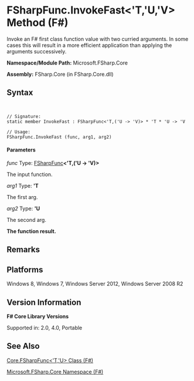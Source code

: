 # FSharpFunc.InvokeFast<'T,'U,'V> Method (F#)

Invoke an F# first class function value with two curried arguments. In some cases this will result in a more efficient application than applying the arguments successively.

**Namespace/Module Path:** Microsoft.FSharp.Core

**Assembly:** FSharp.Core (in FSharp.Core.dll)


## Syntax


```


// Signature:
static member InvokeFast : FSharpFunc<'T,('U -> 'V)> * 'T * 'U -> 'V

// Usage:
FSharpFunc.InvokeFast (func, arg1, arg2)

```



#### Parameters
*func*
Type: [FSharpFunc](http://msdn.microsoft.com/en-us/library/6fbc582c-a36a-4154-9bfe-296de5ecba53)**&lt;'T,('U -&gt; 'V)&gt;**


The input function.


*arg1*
Type: **'T**


The first arg.


*arg2*
Type: **'U**


The second arg.



**The function result.**
## Remarks

## Platforms
Windows 8, Windows 7, Windows Server 2012, Windows Server 2008 R2


## Version Information
**F# Core Library Versions**

Supported in: 2.0, 4.0, Portable




## See Also
[Core.FSharpFunc&#60;'T,'U&#62; Class &#40;F&#35;&#41;](Core.FSharpFunc%5B%27T%2C%27U%5D-Class-%5BFSharp%5D.md)

[Microsoft.FSharp.Core Namespace &#40;F&#35;&#41;](Microsoft.FSharp.Core-Namespace-%5BFSharp%5D.md)

